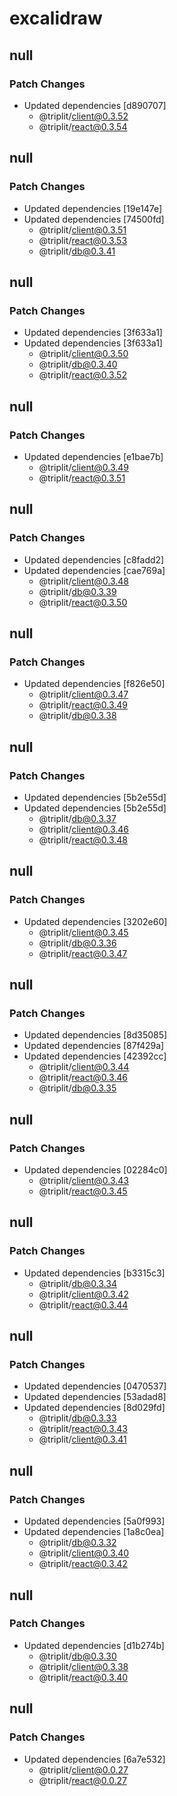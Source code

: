 # excalidraw

## null

### Patch Changes

- Updated dependencies [d890707]
  - @triplit/client@0.3.52
  - @triplit/react@0.3.54

## null

### Patch Changes

- Updated dependencies [19e147e]
- Updated dependencies [74500fd]
  - @triplit/client@0.3.51
  - @triplit/react@0.3.53
  - @triplit/db@0.3.41

## null

### Patch Changes

- Updated dependencies [3f633a1]
- Updated dependencies [3f633a1]
  - @triplit/client@0.3.50
  - @triplit/db@0.3.40
  - @triplit/react@0.3.52

## null

### Patch Changes

- Updated dependencies [e1bae7b]
  - @triplit/client@0.3.49
  - @triplit/react@0.3.51

## null

### Patch Changes

- Updated dependencies [c8fadd2]
- Updated dependencies [cae769a]
  - @triplit/client@0.3.48
  - @triplit/db@0.3.39
  - @triplit/react@0.3.50

## null

### Patch Changes

- Updated dependencies [f826e50]
  - @triplit/client@0.3.47
  - @triplit/react@0.3.49
  - @triplit/db@0.3.38

## null

### Patch Changes

- Updated dependencies [5b2e55d]
- Updated dependencies [5b2e55d]
  - @triplit/db@0.3.37
  - @triplit/client@0.3.46
  - @triplit/react@0.3.48

## null

### Patch Changes

- Updated dependencies [3202e60]
  - @triplit/client@0.3.45
  - @triplit/db@0.3.36
  - @triplit/react@0.3.47

## null

### Patch Changes

- Updated dependencies [8d35085]
- Updated dependencies [87f429a]
- Updated dependencies [42392cc]
  - @triplit/client@0.3.44
  - @triplit/react@0.3.46
  - @triplit/db@0.3.35

## null

### Patch Changes

- Updated dependencies [02284c0]
  - @triplit/client@0.3.43
  - @triplit/react@0.3.45

## null

### Patch Changes

- Updated dependencies [b3315c3]
  - @triplit/db@0.3.34
  - @triplit/client@0.3.42
  - @triplit/react@0.3.44

## null

### Patch Changes

- Updated dependencies [0470537]
- Updated dependencies [53adad8]
- Updated dependencies [8d029fd]
  - @triplit/db@0.3.33
  - @triplit/react@0.3.43
  - @triplit/client@0.3.41

## null

### Patch Changes

- Updated dependencies [5a0f993]
- Updated dependencies [1a8c0ea]
  - @triplit/db@0.3.32
  - @triplit/client@0.3.40
  - @triplit/react@0.3.42

## null

### Patch Changes

- Updated dependencies [d1b274b]
  - @triplit/db@0.3.30
  - @triplit/client@0.3.38
  - @triplit/react@0.3.40

## null

### Patch Changes

- Updated dependencies [6a7e532]
  - @triplit/client@0.0.27
  - @triplit/react@0.0.27
